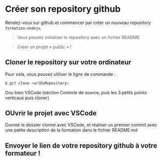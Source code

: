 # Créer son repository github

Rendez-vous sur github et commencer par créer un nouveau repository `formation-nodejs`.

> Vous pouvez initialiser le repository avec un fichier README

> Créer un projet « public » !

## Cloner le repository sur votre ordinateur

Pour cela, vous pouvez utiliser le ligne de commande :

```bash
$ git clone <urlDuRepository>
```

Oou bien VSCode (séction Controle de source, puis les 3 petits points verticaux puis cloner)

## OUvrir le projet avec VSCode

Ouvreé le dossier clonné avec VSCode, et réaliser un premier commit avec une petite description de la formation dans le fichier README.md

## Envoyer le lien de votre repository github à votre formateur !
